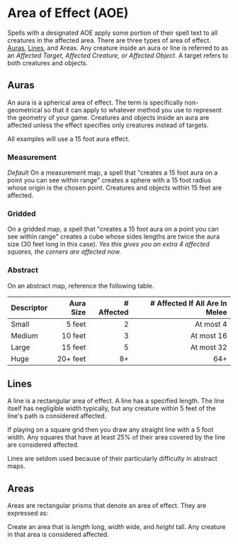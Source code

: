 # Area of Effect (AOE)

Spells with a designated AOE apply some portion of their spell text to all creatures in the affected area. There are three types of area of effect. [Auras]({AOE}%20Area%20of%20Effect.md#Auras), [Lines]({AOE}%20Area%20of%20Effect.md#Lines), and Areas. Any creature inside an aura or line is referred to as an *Affected Target, Affected Creature, or Affected Object*. A target refers to both creatures and objects.

## Auras

An aura is a spherical area of effect. The term is specifically non-geometrical so that it can apply to whatever method you use to represent the geometry of your game. Creatures and objects inside an aura are affected unless the effect specifies only creatures instead of targets.

All examples will use a 15 foot aura effect.

### Measurement

*Default*
On a measurement map, a spell that "creates a 15 foot aura on a point you can see within range" creates a sphere with a 15 foot radius whose origin is the chosen point. Creatures and objects within 15 feet are affected.

### Gridded

On a gridded map, a spell that "creates a 15 foot aura on a point you can see within range" creates a cube whose sides lengths are twice the aura size (30 feet long in this case).
*Yes this gives you an extra 4 affected squares, the corners are affected now.*

### Abstract

On an abstract map, reference the following table.

| Descriptor | Aura Size | # Affected | # Affected If All Are In Melee |
| ---------- | --------: | ---------: | -----------------------------: |
| Small      |    5 feet |          2 |                      At most 4 |
| Medium     |   10 feet |          3 |                     At most 16 |
| Large      |   15 feet |          5 |                     At most 32 |
| Huge       |  20+ feet |         8+ |                            64+ |

## Lines

A line is a rectangular area of effect. A line has a specified length. The line itself has negligible width typically, but any creature within 5 feet of the line's path is considered affected.

If playing on a square grid then you draw any straight line with a 5 foot width. Any squares that have at least 25% of their area covered by the line are considered affected.

Lines are seldom used because of their particularly difficulty in abstract maps.

## Areas

Areas are rectangular prisms that denote an area of effect. They are expressed as:

Create an area that is $length$ long, $width$ wide, and $height$ tall. Any creature in that area is considered affected.

